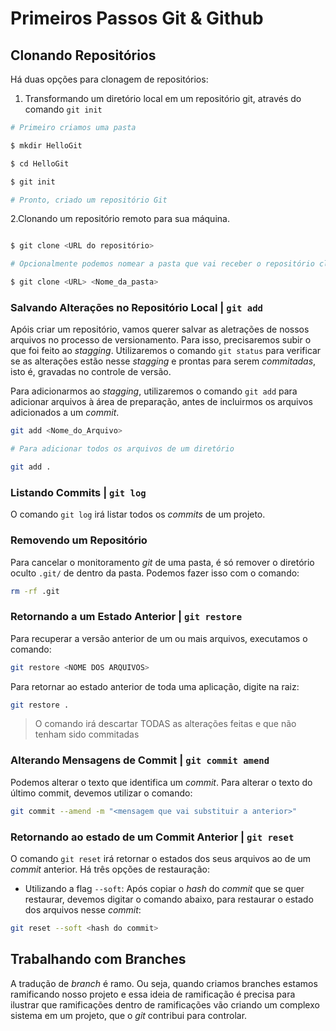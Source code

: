 # Primeiros Passos Git & Github

## Clonando Repositórios

Há duas opções para clonagem de repositórios:

1. Transformando um diretório local em um repositório git, através do comando `git init`

``` bash
# Primeiro criamos uma pasta

$ mkdir HelloGit

$ cd HelloGit

$ git init

# Pronto, criado um repositório Git
```

2.Clonando um repositório remoto para sua máquina.

```bash

$ git clone <URL do repositório> 

# Opcionalmente podemos nomear a pasta que vai receber o repositório clonado

$ git clone <URL> <Nome_da_pasta>

```

### Salvando Alterações no Repositório Local | `git add`

Apóis criar um repositório, vamos querer salvar as aletrações de nossos arquivos no processo de versionamento. Para isso, precisaremos subir o que foi feito ao *stagging*. Utilizaremos o comando `git status` para verificar se as alterações estão nesse *stagging* e prontas para serem *commitadas*, isto é, gravadas no controle de versão.

Para adicionarmos ao *stagging*, utilizaremos o comando `git add` para adicionar arquivos à área de preparação, antes de incluirmos os arquivos adicionados a um *commit*.

``` bash
git add <Nome_do_Arquivo>

# Para adicionar todos os arquivos de um diretório

git add .
```

### Listando Commits | `git log`

O comando `git log` irá listar todos os *commits* de um projeto.

### Removendo um Repositório

Para cancelar o monitoramento *git* de uma pasta, é só remover o diretório oculto `.git/` de dentro da pasta. Podemos fazer isso com o comando:

``` bash
rm -rf .git
```

### Retornando a um Estado Anterior | `git restore`

Para recuperar a versão anterior de um ou mais arquivos, executamos o comando:

``` bash
git restore <NOME DOS ARQUIVOS>
```

Para retornar ao estado anterior de toda uma aplicação, digite na raiz:

```bash
git restore .
```

> O comando irá descartar TODAS as alterações feitas e que não tenham sido commitadas

### Alterando Mensagens de Commit | `git commit amend`

Podemos alterar o texto que identifica um *commit*. Para alterar o texto do último commit, devemos utilizar o comando:

```bash
git commit --amend -m "<mensagem que vai substituir a anterior>"
```

### Retornando ao estado de um Commit Anterior | `git reset`

O comando `git reset` irá retornar o estados dos seus arquivos ao de um *commit* anterior. Há três opções de restauração:

- Utilizando a flag `--soft`: Após copiar o *hash* do *commit* que se quer restaurar, devemos digitar o comando abaixo, para restaurar o estado dos arquivos nesse *commit*:

```bash
git reset --soft <hash do commit>
```

## Trabalhando com Branches

A tradução de *branch* é ramo. Ou seja, quando criamos branches estamos ramificando nosso projeto e essa ideia de ramificação é precisa para ilustrar que ramificações dentro de ramificações vão criando um complexo sistema em um projeto, que o *git* contribui para controlar.
